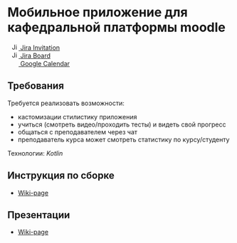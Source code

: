 #  Мобильное приложение для кафедральной платформы moodle

<div>
  <a href="https://id.atlassian.com/invite/p/jira-software?id=NZvq9D7rREaxtU86oWmxVA">
  <img
    style="margin-left: 10px"
    alt="Jira"
    width="15px"
    src="https://cdn.worldvectorlogo.com/logos/jira-1.svg"
  />
  Jira Invitation
  </a>
</div>
<div>
  <a href="https://mse-android-app-for-moodle.atlassian.net/jira/software/projects/MAAFM/boards/1/backlog">
  <img
    style="margin-left: 10px"
    alt="Jira"
    width="15px"
    src="https://www.pinclipart.com/picdir/middle/37-375056_kanban-board-kanban-png-clipart.png"
  />
  Jira Board
  </a>
</div>
<div>
  <a href="https://calendar.google.com/calendar/u/0?cid=c2VoZzRua3RpMmxmdm8wZmljY2tkaGxzb2dAZ3JvdXAuY2FsZW5kYXIuZ29vZ2xlLmNvbQ">
  <img
    style="margin-left: 10px"
    width="15px"
    src="https://upload.wikimedia.org/wikipedia/commons/thumb/a/a9/Google_Calendar_icon.svg/246px-Google_Calendar_icon.svg.png"
  />
  Google Calendar
  </a>
</div>


## Требования

Требуется реализовать возможности:
- кастомизации стилистику приложения
- учиться (смотреть видео/проходить тесты) и видеть свой прогресс
- общаться с преподавателем через чат
- преподаватель курса может смотреть статистику по курсу/студенту

Технологии: *Kotlin*

## Инструкция по сборке

- [Wiki-page](https://github.com/moevm/mse_android_app_for_moodle/wiki/%D0%A1%D0%B1%D0%BE%D1%80%D0%BA%D0%B0-%D0%BF%D1%80%D0%BE%D0%B5%D0%BA%D1%82%D0%B0)

## Презентации

- [Wiki-page](https://github.com/moevm/mse_android_app_for_moodle/wiki#%D0%A0%D0%B5%D0%B7%D1%83%D0%BB%D1%8C%D1%82%D0%B0%D1%82%D1%8B-%D0%B8%D1%82%D0%B5%D1%80%D0%B0%D1%86%D0%B8%D0%B9)


